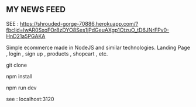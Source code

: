 ## MY NEWS FEED

SEE :
https://shrouded-gorge-70886.herokuapp.com/?fbclid=IwAR0SxoFOr8zDYO8Ses1jPdGeuAXgp1CtzuO_tD6JNrFPv0-HnD21a5PGAKA

Simple ecommerce made in NodeJS and similar technologies. Landing Page , login , sign up , products , shopcart , etc.

git clone

npm install

npm run dev

see : localhost:3120



